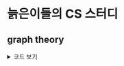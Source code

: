 # 늙은이들의 CS 스터디

## graph theory
<details>
  <summary>
    코드 보기
  </summary>
  <ul>
    <li> baekjoon
      <ul>
        <li>1719</li>
        <li>1865</li>
        <li>2224</li>
        <li>2252</li>
        <li>10159</li>
        <li>11265</li>
        <li>11403</li>
        <li>14938</li>
        <li>16236</li>
        <li>18352</li>
     </ul>
    </li>
    <hr />
  </ul>
</details>
